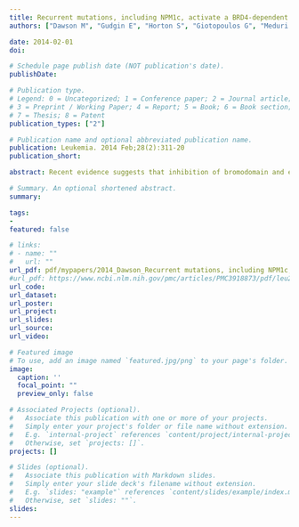 ```yaml
---
title: Recurrent mutations, including NPM1c, activate a BRD4-dependent core transcriptional program in acute myeloid leukemia
authors: ["Dawson M", "Gudgin E", "Horton S", "Giotopoulos G", "Meduri E", samrobson, "Cannizzero E", "Osaki H", "Wiese M", "Putwain S", "Fong C", "Grove C", "Craig J", "Dittmann A", "Lugo D", "Jeffrey P", "Drewes G", "Lee K", "Bullinger L", "Prinjha R", "Kouzarides T", "Vassiliou G", "Huntly P"]

date: 2014-02-01
doi: 

# Schedule page publish date (NOT publication's date).
publishDate: 

# Publication type.
# Legend: 0 = Uncategorized; 1 = Conference paper; 2 = Journal article;
# 3 = Preprint / Working Paper; 4 = Report; 5 = Book; 6 = Book section;
# 7 = Thesis; 8 = Patent
publication_types: ["2"]

# Publication name and optional abbreviated publication name.
publication: Leukemia. 2014 Feb;28(2):311-20
publication_short: 

abstract: Recent evidence suggests that inhibition of bromodomain and extra-terminal (BET) epigenetic readers may have clinical utility against acute myeloid leukemia (AML). Here we validate this hypothesis, demonstrating the efficacy of the BET inhibitor I-BET151 across a variety of AML subtypes driven by disparate mutations. We demonstrate that a common ‘core’ transcriptional program, which is HOX gene independent, is downregulated in AML and underlies sensitivity to I-BET treatment. This program is enriched for genes that contain ‘super-enhancers’, recently described regulatory elements postulated to control key oncogenic driver genes. Moreover, our program can independently classify AML patients into distinct cytogenetic and molecular subgroups, suggesting that it contains biomarkers of sensitivity and response. We focus AML with mutations of the Nucleophosmin gene (NPM1) and show evidence to suggest that wild-type NPM1 has an inhibitory influence on BRD4 that is relieved upon NPM1c mutation and cytosplasmic dislocation. This leads to the upregulation of the core transcriptional program facilitating leukemia development. This program is abrogated by I-BET therapy and by nuclear restoration of NPM1. Finally, we demonstrate the efficacy of I-BET151 in a unique murine model and in primary patient samples of NPM1c AML. Taken together, our data support the use of BET inhibitors in clinical trials in AML.

# Summary. An optional shortened abstract.
summary: 

tags:
-
featured: false

# links:
# - name: ""
#   url: ""
url_pdf: pdf/mypapers/2014_Dawson_Recurrent mutations, including NPM1c, activate a BRD4-dependent core transcriptional program in acute myeloid leukemia.pdf
#url_pdf: https://www.ncbi.nlm.nih.gov/pmc/articles/PMC3918873/pdf/leu2013338a.pdf
url_code: 
url_dataset: 
url_poster: 
url_project:
url_slides: 
url_source: 
url_video: 

# Featured image
# To use, add an image named `featured.jpg/png` to your page's folder. 
image:
  caption: ''
  focal_point: ""
  preview_only: false

# Associated Projects (optional).
#   Associate this publication with one or more of your projects.
#   Simply enter your project's folder or file name without extension.
#   E.g. `internal-project` references `content/project/internal-project/index.md`.
#   Otherwise, set `projects: []`.
projects: []

# Slides (optional).
#   Associate this publication with Markdown slides.
#   Simply enter your slide deck's filename without extension.
#   E.g. `slides: "example"` references `content/slides/example/index.md`.
#   Otherwise, set `slides: ""`.
slides: 
---
```


